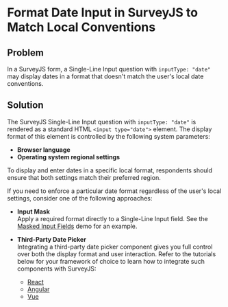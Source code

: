 # Format Date Input in SurveyJS to Match Local Conventions

## Problem

In a SurveyJS form, a Single-Line Input question with `inputType: "date"` may display dates in a format that doesn't match the user's local date conventions.

## Solution

The SurveyJS Single-Line Input question with `inputType: "date"` is rendered as a standard HTML `<input type="date">` element. The display format of this element is controlled by the following system parameters:

- **Browser language**
- **Operating system regional settings**

To display and enter dates in a specific local format, respondents should ensure that both settings match their preferred region.

If you need to enforce a particular date format regardless of the user's local settings, consider one of the following approaches:

- **Input Mask**\
Apply a required format directly to a Single-Line Input field. See the [Masked Input Fields](https://surveyjs.io/form-library/examples/masked-input-fields/) demo for an example.

- **Third-Party Date Picker**\
Integrating a third-party date picker component gives you full control over both the display format and user interaction. Refer to the tutorials below for your framework of choice to learn how to integrate such components with SurveyJS:

  - [React](https://surveyjs.io/form-library/documentation/customize-question-types/third-party-component-integration-react)
  - [Angular](https://surveyjs.io/form-library/documentation/customize-question-types/third-party-component-integration-angular)
  - [Vue](https://surveyjs.io/form-library/documentation/customize-question-types/third-party-component-integration-vue)
